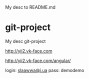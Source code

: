 My desc to README.md
# git-project
My desc git-project


http://yii2.vk-face.com

http://yii2.vk-face.com/angular/


login: slaawwa@i.ua
pass: demodemo